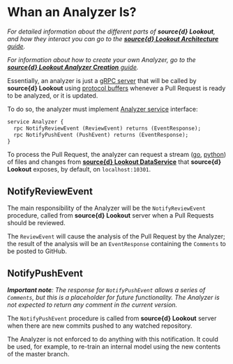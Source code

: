 # Whan an Analyzer Is?

_For detailed information about the different parts of **source{d} Lookout**, and how they interact you can go to the [**source{d} Lookout Architecture** guide](architecture.md)._

_For information about how to create your own Analyzer, go to the [**source{d} Lookout Analyzer Creation** guide](analyzers-creation.md)._

Essentially, an analyzer is just a [gRPC server](https://grpc.io/docs/guides/#overview) that will be called by **source{d} Lookout** using [protocol buffers](https://developers.google.com/protocol-buffers) whenever a Pull Request is ready to be analyzed, or it is updated.

To do so, the analyzer must implement [Analyzer service](https://github.com/src-d/lookout-sdk/blob/master/proto/lookout/sdk/service_analyzer.proto#L30) interface:

```protobuf
service Analyzer {
  rpc NotifyReviewEvent (ReviewEvent) returns (EventResponse);
  rpc NotifyPushEvent (PushEvent) returns (EventResponse);
}
```

To process the Pull Request, the analyzer can request a stream ([go](https://grpc.io/docs/tutorials/basic/go.html#server-side-streaming-rpc-1), [python](https://grpc.io/docs/tutorials/basic/python.html#response-streaming-rpc)) of files and changes from [**source{d} Lookout DataService**](https://github.com/src-d/lookout-sdk/blob/master/proto/lookout/sdk/service_data.proto#L27) that **source{d} Lookout** exposes, by default, on `localhost:10301`.


## NotifyReviewEvent

The main responsibility of the Analyzer will be the `NotifyReviewEvent` procedure, called from **source{d} Lookout** server when a Pull Requests should be reviewed.

The `ReviewEvent` will cause the analysis of the Pull Request by the Analyzer; the result of the analysis will be an `EventResponse` containing the `Comments` to be posted to GitHub.


## NotifyPushEvent

_**Important note**: The response for `NotifyPushEvent` allows a series of `Comments`, but this is a placeholder for future functionality. The Analyzer is not expected to return any comment in the current version._

The `NotifyPushEvent` procedure is called from **source{d} Lookout** server when there are new commits pushed to any watched repository.

The Analyzer is not enforced to do anything with this notification. It could be used, for example, to re-train an internal model using the new contents of the master branch.
